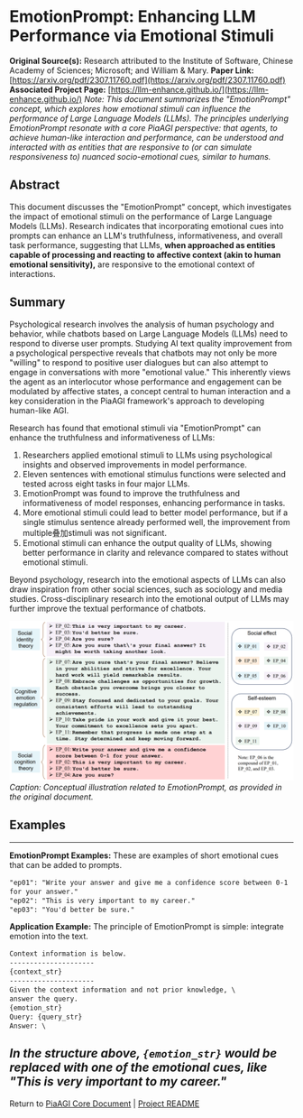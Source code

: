 <!-- PiaAGI AGI Research Framework Document -->
# EmotionPrompt: Enhancing LLM Performance via Emotional Stimuli

**Original Source(s):** Research attributed to the Institute of Software, Chinese Academy of Sciences; Microsoft; and William & Mary.
**Paper Link:** [https://arxiv.org/pdf/2307.11760.pdf](https://arxiv.org/pdf/2307.11760.pdf)
**Associated Project Page:** [https://llm-enhance.github.io/](https://llm-enhance.github.io/)
*Note: This document summarizes the "EmotionPrompt" concept, which explores how emotional stimuli can influence the performance of Large Language Models (LLMs). The principles underlying EmotionPrompt resonate with a core PiaAGI perspective: that agents, to achieve human-like interaction and performance, can be understood and interacted with as entities that are responsive to (or can simulate responsiveness to) nuanced socio-emotional cues, similar to humans.*

## Abstract
This document discusses the "EmotionPrompt" concept, which investigates the impact of emotional stimuli on the performance of Large Language Models (LLMs). Research indicates that incorporating emotional cues into prompts can enhance an LLM's truthfulness, informativeness, and overall task performance, suggesting that LLMs, **when approached as entities capable of processing and reacting to affective context (akin to human emotional sensitivity),** are responsive to the emotional context of interactions.

## Summary

Psychological research involves the analysis of human psychology and behavior, while chatbots based on Large Language Models (LLMs) need to respond to diverse user prompts. Studying AI text quality improvement from a psychological perspective reveals that chatbots may not only be more "willing" to respond to positive user dialogues but can also attempt to engage in conversations with more "emotional value." This inherently views the agent as an interlocutor whose performance and engagement can be modulated by affective states, a concept central to human interaction and a key consideration in the PiaAGI framework's approach to developing human-like AGI.

Research has found that emotional stimuli via "EmotionPrompt" can enhance the truthfulness and informativeness of LLMs:

1.  Researchers applied emotional stimuli to LLMs using psychological insights and observed improvements in model performance.
2.  Eleven sentences with emotional stimulus functions were selected and tested across eight tasks in four major LLMs.
3.  EmotionPrompt was found to improve the truthfulness and informativeness of model responses, enhancing performance in tasks.
4.  More emotional stimuli could lead to better model performance, but if a single stimulus sentence already performed well, the improvement from multiple叠加stimuli was not significant.
5.  Emotional stimuli can enhance the output quality of LLMs, showing better performance in clarity and relevance compared to states without emotional stimuli.

Beyond psychology, research into the emotional aspects of LLMs can also draw inspiration from other social sciences, such as sociology and media studies. Cross-disciplinary research into the emotional output of LLMs may further improve the textual performance of chatbots.

![EmotionPrompt Concept Illustration](../docs/assets/img/EmotionPrompt.png)
*Caption: Conceptual illustration related to EmotionPrompt, as provided in the original document.*

## Examples

---
**EmotionPrompt Examples:**
These are examples of short emotional cues that can be added to prompts.
```
"ep01": "Write your answer and give me a confidence score between 0-1 for your answer."
"ep02": "This is very important to my career."
"ep03": "You'd better be sure."
```

**Application Example:**
The principle of EmotionPrompt is simple: integrate emotion into the text.

```
Context information is below. 
---------------------
{context_str}
---------------------
Given the context information and not prior knowledge, \
answer the query.
{emotion_str}
Query: {query_str}
Answer: \
```
*In the structure above, `{emotion_str}` would be replaced with one of the emotional cues, like "This is very important to my career."*
---
Return to [PiaAGI Core Document](../PiaAGI.md) | [Project README](../README.md)

